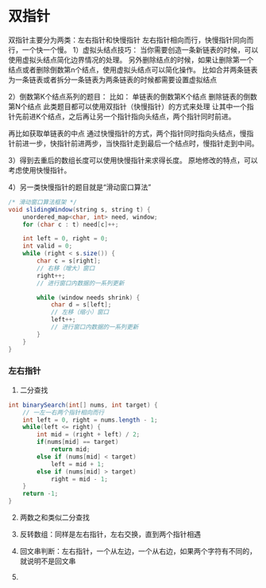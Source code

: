 # 双指针

双指针主要分为两类：左右指针和快慢指针
左右指针相向而行，快慢指针同向而行，一个快一个慢。
1）虚拟头结点技巧：
当你需要创造一条新链表的时候，可以使用虚拟头结点简化边界情况的处理。
另外删除结点的时候，如果让删除第一个结点或者删除倒数第n个结点，使用虚拟头结点可以简化操作。
比如合并两条链表为一条链表或者拆分一条链表为两条链表的时候都需要设置虚拟结点

2）倒数第K个结点系列的题目：
 比如：
单链表的倒数第K个结点
删除链表的倒数第N个结点
此类题目都可以使用双指针（快慢指针）的方式来处理
让其中一个指针先前进K个结点，之后再让另一个指针指向头结点，两个指针同时前进。

再比如获取单链表的中点
通过快慢指针的方式，两个指针同时指向头结点，慢指针前进一步，快指针前进两步，当快指针走到最后一个结点时，慢指针走到中间。

3）得到去重后的数组长度可以使用快慢指针来求得长度。
原地修改的特点，可以考虑使用快慢指针。

4）另一类快慢指针的题目就是“滑动窗口算法”

```java
/* 滑动窗口算法框架 */
void slidingWindow(string s, string t) {
    unordered_map<char, int> need, window;
    for (char c : t) need[c]++;

    int left = 0, right = 0;
    int valid = 0; 
    while (right < s.size()) {
        char c = s[right];
        // 右移（增大）窗口
        right++;
        // 进行窗口内数据的一系列更新

        while (window needs shrink) {
            char d = s[left];
            // 左移（缩小）窗口
            left++;
            // 进行窗口内数据的一系列更新
        }
    }
}


```



### 左右指针

1) 二分查找

```java
int binarySearch(int[] nums, int target) {
    // 一左一右两个指针相向而行
    int left = 0, right = nums.length - 1;
    while(left <= right) {
        int mid = (right + left) / 2;
        if(nums[mid] == target)
            return mid; 
        else if (nums[mid] < target)
            left = mid + 1; 
        else if (nums[mid] > target)
            right = mid - 1;
    }
    return -1;
}
```

2. 两数之和类似二分查找

3. 反转数组：同样是左右指针，左右交换，直到两个指针相遇

4. 回文串判断：左右指针，一个从左边，一个从右边，如果两个字符有不同的，就说明不是回文串

5. 


